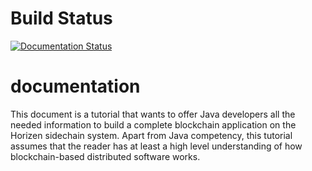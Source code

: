 # Build Status

[![Documentation Status](https://readthedocs.org/projects/mac-test-sdk-docs/badge/?version=master)](https://mac-test-sdk-docs.readthedocs.io/en/master/?badge=master)

# documentation
 
This document is a tutorial that wants to offer Java developers all the needed information to build a complete blockchain application on the Horizen sidechain system.
Apart from Java competency, this tutorial assumes that the reader has at least a high level understanding of how blockchain-based distributed software works. 
